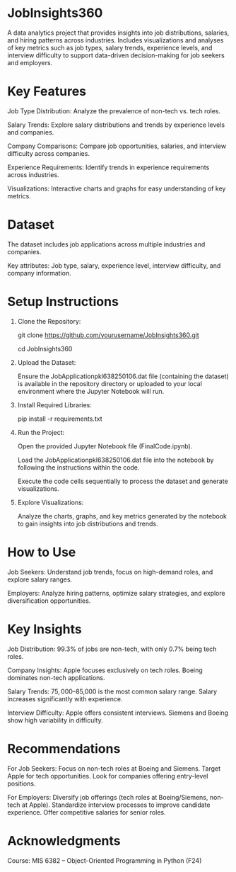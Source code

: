 # JobInsights360
A data analytics project that provides insights into job distributions, salaries, and hiring patterns across industries. Includes visualizations and analyses of key metrics such as job types, salary trends, experience levels, and interview difficulty to support data-driven decision-making for job seekers and employers.

# Key Features
  Job Type Distribution: Analyze the prevalence of non-tech vs. tech roles.
  
  Salary Trends: Explore salary distributions and trends by experience levels and companies.
  
  Company Comparisons: Compare job opportunities, salaries, and interview difficulty across companies.
  
  Experience Requirements: Identify trends in experience requirements across industries.
  
  Visualizations: Interactive charts and graphs for easy understanding of key metrics.
  
# Dataset
  The dataset includes job applications across multiple industries and companies.
  
  Key attributes: Job type, salary, experience level, interview difficulty, and company information.

# Setup Instructions
  1. Clone the Repository:
     
     git clone https://github.com/yourusername/JobInsights360.git
     
     cd JobInsights360

  2. Upload the Dataset:
   
     Ensure the JobApplicationpkl638250106.dat file (containing the dataset) is available in the repository directory or uploaded to your local environment where the Jupyter      Notebook will run.

  3. Install Required Libraries:
   
     pip install -r requirements.txt

  4. Run the Project:

     Open the provided Jupyter Notebook file (FinalCode.ipynb).

     Load the JobApplicationpkl638250106.dat file into the notebook by following the instructions within the code.

     Execute the code cells sequentially to process the dataset and generate visualizations.

  5. Explore Visualizations:

     Analyze the charts, graphs, and key metrics generated by the notebook to gain insights into job distributions and trends.

# How to Use
Job Seekers: Understand job trends, focus on high-demand roles, and explore salary ranges.

Employers: Analyze hiring patterns, optimize salary strategies, and explore diversification opportunities.

# Key Insights
Job Distribution: 99.3% of jobs are non-tech, with only 0.7% being tech roles.

Company Insights:
Apple focuses exclusively on tech roles.
Boeing dominates non-tech applications.

Salary Trends:
$75,000–$85,000 is the most common salary range.
Salary increases significantly with experience.

Interview Difficulty:
Apple offers consistent interviews.
Siemens and Boeing show high variability in difficulty.

# Recommendations
For Job Seekers:
Focus on non-tech roles at Boeing and Siemens.
Target Apple for tech opportunities.
Look for companies offering entry-level positions.

For Employers:
Diversify job offerings (tech roles at Boeing/Siemens, non-tech at Apple).
Standardize interview processes to improve candidate experience.
Offer competitive salaries for senior roles.

# Acknowledgments
Course: MIS 6382 – Object-Oriented Programming in Python (F24)
